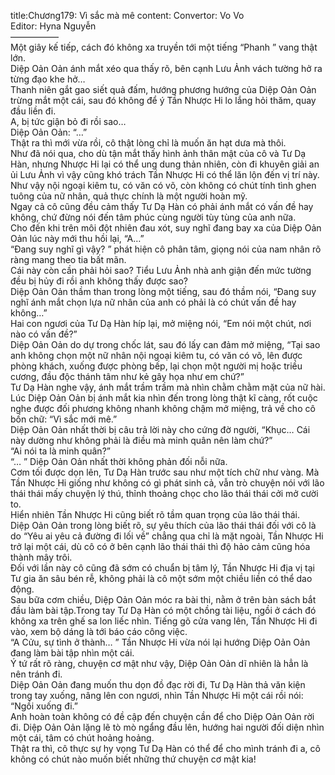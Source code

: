 title:Chương179: Vì sắc mà mê
content:
Convertor: Vo Vo<br>Editor: Hyna Nguyễn<br>—————–<br>Một giây kế tiếp, cách đó không xa truyền tới một tiếng “Phanh ” vang thật lớn.<br>Diệp Oản Oản ánh mắt xéo qua thấy rõ, bên cạnh Lưu Ảnh vách tường hở ra từng đạo khe hở…<br>Thanh niên gắt gao siết quả đấm, hướng phương hướng của Diệp Oản Oản trừng mắt một cái, sau đó không để ý Tần Nhược Hi lo lắng hỏi thăm, quay đầu liền đi.<br>A, bị tức giận bỏ đi rồi sao…<br>Diệp Oản Oản: “…”<br>Thật ra thì mới vừa rồi, cô thật lòng chỉ là muốn ăn hạt dưa mà thôi.<br>Như đã nói qua, cho dù tận mắt thấy hình ảnh thân mật của cô và Tư Dạ Hàn, nhưng Nhược Hi lại có thể ung dung thản nhiên, còn đi khuyên giải an ủi Lưu Ảnh vì vậy cũng khó trách Tần Nhược Hi có thể lăn lộn đến vị trí này.<br>Như vậy nội ngoại kiêm tu, có văn có võ, còn không có chút tính tình ghen tuông của nữ nhân, quả thực chính là một người hoàn mỹ.<br>Ngay cả cô cũng đều cảm thấy Tư Dạ Hàn có phải ánh mắt có vấn đề hay không, chứ đừng nói đến tâm phúc cùng người tùy tùng của anh nữa.<br>Cho đến khi trên môi đột nhiên đau xót, suy nghĩ đang bay xa của Diệp Oản Oản lúc này mới thu hồi lại, “A…”<br>“Đang suy nghĩ gì vậy? ” phát hiện cô phân tâm, giọng nói của nam nhân rõ ràng mang theo tia bất mãn.<br>Cái này còn cần phải hỏi sao? Tiểu Lưu Ảnh nhà anh giận đến mức tường đều bị hủy đi rồi anh không thấy được sao?<br>Diệp Oản Oản thầm than trong lòng một tiếng, sau đó thầm nói, “Đang suy nghĩ ánh mắt chọn lựa nữ nhân của anh có phải là có chút vấn đề hay không…”<br>Hai con ngươi của Tư Dạ Hàn híp lại, mở miệng nói, “Em nói một chút, nơi nào có vấn đề?”<br>Diệp Oản Oản do dự trong chốc lát, sau đó lấy can đảm mở miệng, “Tại sao anh không chọn một nữ nhân nội ngoại kiêm tu, có văn có võ, lên được phòng khách, xuống được phòng bếp, lại chọn một người mị hoặc triều cương, đầu độc thánh tâm như kẻ gây họa như em chứ?”<br>Tư Dạ Hàn nghe vậy, ánh mắt trầm trầm mà nhìn chằm chằm mặt của nữ hài.<br>Lúc Diệp Oản Oản bị ánh mắt kia nhìn đến trong lòng thật kĩ càng, rốt cuộc nghe được đối phương không nhanh không chậm mở miệng, trả về cho cô bốn chữ: “Vì sắc mới mê.”<br>Diệp Oản Oản nhất thời bị câu trả lời này cho cứng đờ người, “Khục… Cái này dường như không phải là điều mà minh quân nên làm chứ?”<br>“Ai nói ta là minh quân?”<br>“… ” Diệp Oản Oản nhất thời không phản đối nỗi nữa.<br>Cơm tối được dọn lên, Tư Dạ Hàn trước sau như một tích chữ như vàng. Mà Tần Nhược Hi giống như không có gì phát sinh cả, vẫn trò chuyện nói với lão thái thái mấy chuyện lý thú, thỉnh thoảng chọc cho lão thái thái cởi mở cười to.<br>Hiển nhiên Tần Nhược Hi cũng biết rõ tầm quan trọng của lão thái thái.<br>Diệp Oản Oản trong lòng biết rõ, sự yêu thích của lão thái thái đối với cô là do “Yêu ai yêu cả đường đi lối về” chẳng qua chỉ là mặt ngoài, Tần Nhược Hi trở lại một cái, dù cô có ở bên cạnh lão thái thái thì độ hảo cảm cũng hóa thành mây trôi.<br>Đối với lần này cô cũng đã sớm có chuẩn bị tâm lý, Tần Nhược Hi địa vị tại Tư gia ăn sâu bén rễ, không phải là cô một sớm một chiều liền có thể dao động.<br>Sau bữa cơm chiều, Diệp Oản Oản móc ra bài thi, nằm ở trên bàn sách bắt đầu làm bài tập.Trong tay Tư Dạ Hàn có một chồng tài liệu, ngồi ở cách đó không xa trên ghế sa lon liếc nhìn. Tiếng gõ cửa vang lên, Tần Nhược Hi đi vào, xem bộ dáng là tới báo cáo công việc.<br>“A Cửu, sự tình ở thành… ” Tần Nhược Hi vừa nói lại hướng Diệp Oản Oản đang làm bài tập nhìn một cái.<br>Ý tứ rất rõ ràng, chuyện cơ mật như vậy, Diệp Oản Oản dĩ nhiên là hẳn là nên tránh đi.<br>Diệp Oản Oản đang muốn thu dọn đồ đạc rời đi, Tư Dạ Hàn thả văn kiện trong tay xuống, nâng lên con ngươi, nhìn Tần Nhược Hi một cái rồi nói: “Ngồi xuống đi.”<br>Anh hoàn toàn không có đề cập đến chuyện cần để cho Diệp Oản Oản rời đi. Diệp Oản Oản lặng lẽ tò mò ngẩng đầu lên, hướng hai người đối diện nhìn một cái, tâm có chút hoảng hoảng.<br>Thật ra thì, cô thực sự hy vọng Tư Dạ Hàn có thể để cho mình tránh đi a, cô không có chút nào muốn biết những thứ chuyện cơ mật kia!